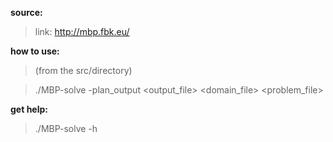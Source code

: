 **source:**
>link: http://mbp.fbk.eu/

><Download>

**how to use:**
>(from the src/directory)

>./MBP-solve -plan_output <output_file> <domain_file> <problem_file>

**get help:**
>./MBP-solve -h 
